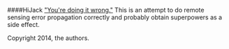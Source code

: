 ####HiJack
["You're doing it wrong."](https://www.youtube.com/watch?v=fKkZhubwt04) This is an attempt to do remote sensing error propagation correctly and probably obtain superpowers as a side effect.

Copyright 2014, the authors.
